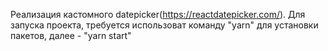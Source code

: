Реализация кастомного datepicker(https://reactdatepicker.com/).
Для запуска проекта, требуется использоват команду "yarn" для установки пакетов, далее - "yarn start"
